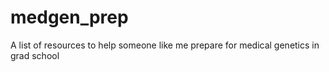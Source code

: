 # medgen_prep
A list of resources to help someone like me prepare for medical genetics in grad school

